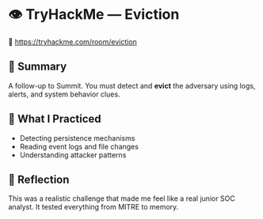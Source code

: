 # 👁️ TryHackMe — Eviction  
🔗 https://tryhackme.com/room/eviction

## 📘 Summary

A follow-up to Summit. You must detect and **evict** the adversary using logs, alerts, and system behavior clues.

## 🧠 What I Practiced

- Detecting persistence mechanisms
- Reading event logs and file changes
- Understanding attacker patterns

## 💬 Reflection

This was a realistic challenge that made me feel like a real junior SOC analyst. It tested everything from MITRE to memory.
